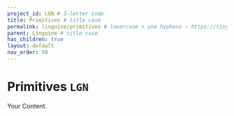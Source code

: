 ```yaml
---
project_id: LGN # 3-letter code
title: Primitives # title case
permalink: linguine/primitives # lowercase + use hyphens › https://tinyurl.com/27kmc4rb
parent: Linguine # title case
has_children: true
layout: default
nav_order: 50
---
```


# Primitives `LGN`

Your Content.
